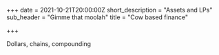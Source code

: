 +++
date = 2021-10-21T20:00:00Z
short_description = "Assets and LPs"
sub_header = "Gimme that moolah"
title = "Cow based finance"

+++

Dollars, chains, compounding